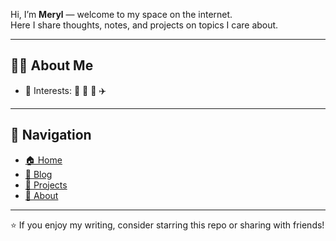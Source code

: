 
Hi, I’m **Meryl** — welcome to my space on the internet.  
Here I share thoughts, notes, and projects on topics I care about.

---

## 👩‍💻 About Me
- 🌱 Interests: 🍳 💃 📖 ✈️ 

---

## 🔗 Navigation
- [🏠 Home](/)  
- [📖 Blog](archive.md)  
- [📂 Projects](projects.md)  
- [👤 About](about.md)  

---

⭐️ If you enjoy my writing, consider starring this repo or sharing with friends!

